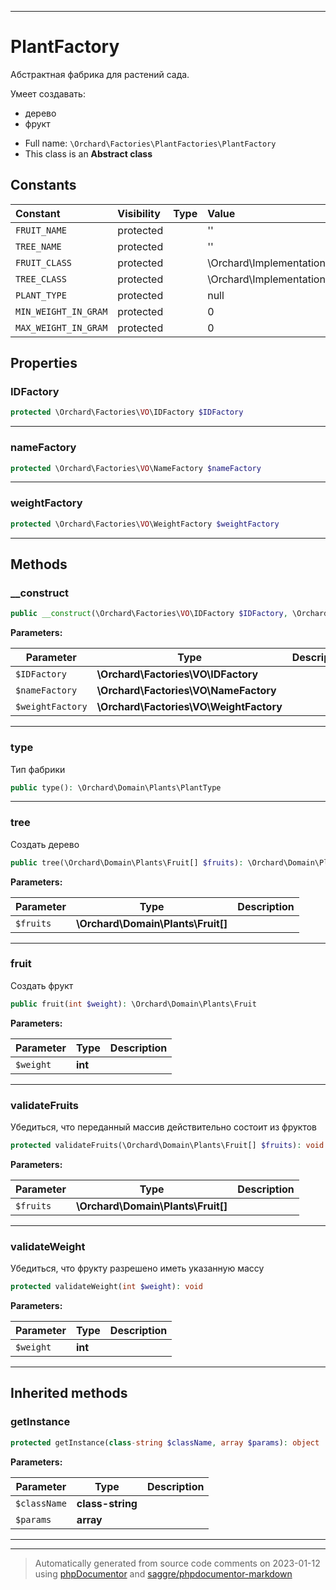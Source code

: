 ***

# PlantFactory

Абстрактная фабрика для растений сада.

Умеет создавать:
- дерево
- фрукт

* Full name: `\Orchard\Factories\PlantFactories\PlantFactory`
* This class is an **Abstract class**


## Constants

| Constant | Visibility | Type | Value |
|:---------|:-----------|:-----|:------|
|`FRUIT_NAME`|protected| |&#039;&#039;|
|`TREE_NAME`|protected| |&#039;&#039;|
|`FRUIT_CLASS`|protected| |\Orchard\Implementations\Fruit::class|
|`TREE_CLASS`|protected| |\Orchard\Implementations\Tree::class|
|`PLANT_TYPE`|protected| |null|
|`MIN_WEIGHT_IN_GRAM`|protected| |0|
|`MAX_WEIGHT_IN_GRAM`|protected| |0|

## Properties


### IDFactory



```php
protected \Orchard\Factories\VO\IDFactory $IDFactory
```






***

### nameFactory



```php
protected \Orchard\Factories\VO\NameFactory $nameFactory
```






***

### weightFactory



```php
protected \Orchard\Factories\VO\WeightFactory $weightFactory
```






***

## Methods


### __construct



```php
public __construct(\Orchard\Factories\VO\IDFactory $IDFactory, \Orchard\Factories\VO\NameFactory $nameFactory, \Orchard\Factories\VO\WeightFactory $weightFactory): mixed
```








**Parameters:**

| Parameter | Type | Description |
|-----------|------|-------------|
| `$IDFactory` | **\Orchard\Factories\VO\IDFactory** |  |
| `$nameFactory` | **\Orchard\Factories\VO\NameFactory** |  |
| `$weightFactory` | **\Orchard\Factories\VO\WeightFactory** |  |




***

### type

Тип фабрики

```php
public type(): \Orchard\Domain\Plants\PlantType
```











***

### tree

Создать дерево

```php
public tree(\Orchard\Domain\Plants\Fruit[] $fruits): \Orchard\Domain\Plants\Tree
```








**Parameters:**

| Parameter | Type | Description |
|-----------|------|-------------|
| `$fruits` | **\Orchard\Domain\Plants\Fruit[]** |  |




***

### fruit

Создать фрукт

```php
public fruit(int $weight): \Orchard\Domain\Plants\Fruit
```








**Parameters:**

| Parameter | Type | Description |
|-----------|------|-------------|
| `$weight` | **int** |  |




***

### validateFruits

Убедиться, что переданный массив действительно состоит из фруктов

```php
protected validateFruits(\Orchard\Domain\Plants\Fruit[] $fruits): void
```








**Parameters:**

| Parameter | Type | Description |
|-----------|------|-------------|
| `$fruits` | **\Orchard\Domain\Plants\Fruit[]** |  |




***

### validateWeight

Убедиться, что фрукту разрешено иметь указанную массу

```php
protected validateWeight(int $weight): void
```








**Parameters:**

| Parameter | Type | Description |
|-----------|------|-------------|
| `$weight` | **int** |  |




***


## Inherited methods


### getInstance



```php
protected getInstance(class-string $className, array $params): object
```








**Parameters:**

| Parameter | Type | Description |
|-----------|------|-------------|
| `$className` | **class-string** |  |
| `$params` | **array** |  |




***


***
> Automatically generated from source code comments on 2023-01-12 using [phpDocumentor](http://www.phpdoc.org/) and [saggre/phpdocumentor-markdown](https://github.com/Saggre/phpDocumentor-markdown)
